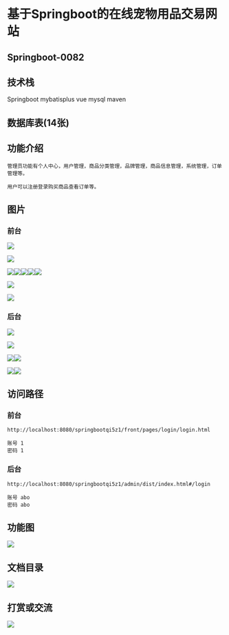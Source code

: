 # 基于Springboot的在线宠物用品交易网站

## Springboot-0082



## 技术栈

Springboot mybatisplus vue mysql maven



## 数据库表(14张)



## 功能介绍

```properties
管理员功能有个人中心，用户管理，商品分类管理，品牌管理，商品信息管理，系统管理，订单管理等。

用户可以注册登录购买商品查看订单等。
```



## 图片

### 前台

![](./images/1.jpg)

![](./images/2.jpg)

![](./images/3.jpg)![](./images/4.jpg)![](./images/5.jpg)![](./images/6.jpg)![](./images/7.jpg)

![](./images/8.jpg)

![](./images/9.jpg)

### 后台

![](./images/10.jpg)

![](./images/11.jpg)

![](./images/12.jpg)![](./images/13.jpg)

![](./images/15.jpg)![](./images/16.jpg)



## 访问路径

### 前台

```properties
http://localhost:8080/springbootqi5z1/front/pages/login/login.html

账号 1
密码 1
```

### 后台

```properties
http://localhost:8080/springbootqi5z1/admin/dist/index.html#/login

账号 abo
密码 abo
```





## 功能图

![](./images/gn.jpg)



## 文档目录

![](./images/wd.jpg)



## 打赏或交流

![](./images/vx.jpg)








